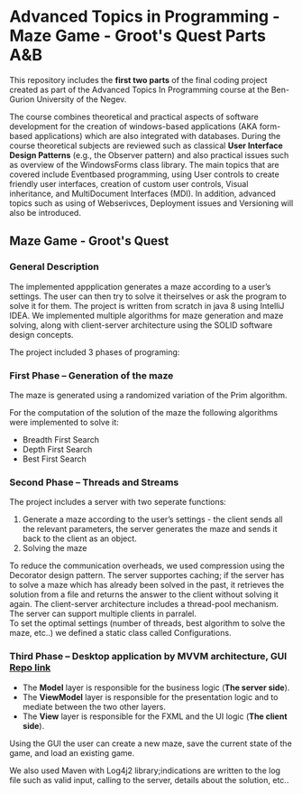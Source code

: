 # Advanced Topics in Programming - Maze Game - Groot's Quest Parts A&B

This repository includes the **first two parts** of the final coding project created as part of the Advanced Topics In Programming course at the Ben-Gurion University of the Negev.

The course combines theoretical and practical aspects of software development for the creation of windows-based applications (AKA form-based applications) which are also integrated with databases. During the course theoretical subjects are reviewed such as classical **User Interface Design Patterns** (e.g., the Observer pattern) and also practical issues such as overview of the WindowsForms class library. The main topics that are covered include Eventbased programming, using User controls to create friendly user interfaces, creation of custom user controls, Visual inheritance, and MultiDocument Interfaces (MDI). In addition, advanced topics such as using of Webserivces, Deployment issues and Versioning will also be introduced.

## Maze Game - Groot's Quest
### General Description

The implemented appplication generates a maze according to a user’s settings. The user can then try to solve it theirselves or ask the program to solve it for them. The project is written from scratch in java 8 using IntelliJ IDEA. We implemented multiple algorithms for maze generation and maze solving, along with client-server architecture using the SOLID software design concepts.


The project included 3 phases of programing:

### First Phase – Generation of the maze
The maze is generated using a randomized variation of the Prim algorithm.

For the computation of the solution of the maze the following algorithms were implemented to solve it:
<ul>
  <li>Breadth First Search</li> 
  <li>Depth First Search</li> 
  <li>Best First Search</li>
</ul>
 

### Second Phase – Threads and Streams
The project includes a server with two seperate functions:
<ol>
  <li>Generate a maze according to the user’s settings - the client sends all the relevant parameters, the server generates the maze and sends it back to the client as an object.</li> 
  <li>Solving the maze</li> 
</ol>

To reduce the communication overheads, we used compression using the Decorator design pattern. 
The server supportes caching; if the server has to solve a maze which has already been solved in the past, it retrieves the solution from a file and returns the answer to the client without solving it again.
The client-server architecture includes a thread-pool mechanism. The server can support multiple clients in parralel.  
To set the optimal settings (number of threads, best algorithm to solve the maze, etc..) we defined a static class called Configurations.

### Third Phase – Desktop application by MVVM architecture, GUI [Repo link](https://github.com/yiftachsa/Groots_Quest-Maze_Game-Advanced_Topics_In_Programming)

<ul>
  <li>The <b>Model</b> layer is responsible for the business logic (<b>The server side</b>).</li> 
  <li>The <b>ViewModel</b> layer is responsible for the presentation logic and to mediate between the two other layers.</li> 
  <li>The <b>View</b> layer is responsible for the FXML and the UI logic (<b>The client side</b>).</li>
</ul>

Using the GUI the user can create a new maze, save the current state of the game, and load an existing game.

 
We also used Maven with Log4j2 library;indications are written to the log file such as valid input, calling to the server, details about the solution, etc..
